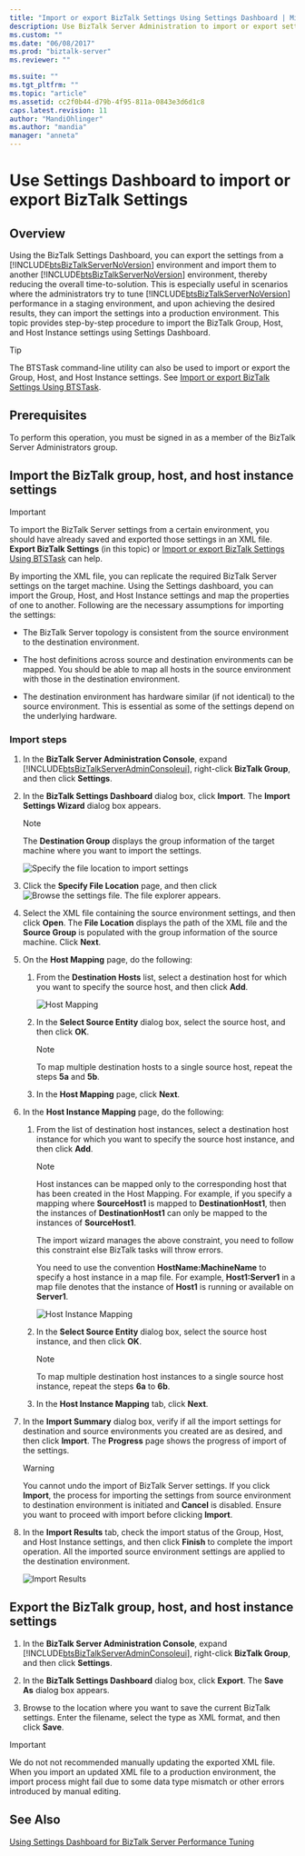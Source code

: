 ```yaml
---
title: "Import or export BizTalk Settings Using Settings Dashboard | Microsoft Docs"
description: Use BizTalk Server Administration to import or export settings between BizTalk Server environments
ms.custom: ""
ms.date: "06/08/2017"
ms.prod: "biztalk-server"
ms.reviewer: ""

ms.suite: ""
ms.tgt_pltfrm: ""
ms.topic: "article"
ms.assetid: cc2f0b44-d79b-4f95-811a-0843e3d6d1c8
caps.latest.revision: 11
author: "MandiOhlinger"
ms.author: "mandia"
manager: "anneta"
---
```

# Use Settings Dashboard to import or export BizTalk Settings 

## Overview
Using the BizTalk Settings Dashboard, you can export the settings from a [!INCLUDE[btsBizTalkServerNoVersion](../includes/btsbiztalkservernoversion-md.md)] environment and import them to another [!INCLUDE[btsBizTalkServerNoVersion](../includes/btsbiztalkservernoversion-md.md)] environment, thereby reducing the overall time-to-solution. This is especially useful in scenarios where the administrators try to tune [!INCLUDE[btsBizTalkServerNoVersion](../includes/btsbiztalkservernoversion-md.md)] performance in a staging environment, and upon achieving the desired results, they can import the settings into a production environment. This topic provides step-by-step procedure to import the BizTalk Group, Host, and Host Instance settings using Settings Dashboard.  

> [!TIP]
> The BTSTask command-line utility can also be used to import or export the Group, Host, and Host Instance settings. See [Import or export BizTalk Settings Using BTSTask](how-to-import-biztalk-settings-using-btstask.md).

  
## Prerequisites  
 To perform this operation, you must be signed in as a member of the BizTalk Server Administrators group.  
  
## Import the BizTalk group, host, and host instance settings  

> [!IMPORTANT]
>  To import the BizTalk Server settings from a certain environment, you should have already saved and exported those settings in an XML file. **Export BizTalk Settings** (in this topic) or [Import or export BizTalk Settings Using BTSTask](how-to-import-biztalk-settings-using-btstask.md) can help.
  
 By importing the XML file, you can replicate the required BizTalk Server settings on the target machine. Using the Settings dashboard, you can import the Group, Host, and Host Instance settings and map the properties of one to another. Following are the necessary assumptions for importing the settings:  
  
-   The BizTalk Server topology is consistent from the source environment to the destination environment.  
  
-   The host definitions across source and destination environments can be mapped. You should be able to map all hosts in the source environment with those in the destination environment.  
  
-   The destination environment has hardware similar (if not identical) to the source environment. This is essential as some of the settings depend on the underlying hardware.  

### Import steps
  
1. In the **BizTalk Server Administration Console**, expand [!INCLUDE[btsBizTalkServerAdminConsoleui](../includes/btsbiztalkserveradminconsoleui-md.md)], right-click **BizTalk Group**, and then click **Settings**.  
  
2. In the **BizTalk Settings Dashboard** dialog box, click **Import**. The **Import Settings Wizard** dialog box appears.  
  
   > [!NOTE]
   >  The **Destination Group** displays the group information of the target machine where you want to import the settings.  
  
    ![Specify the file location to import settings](../core/media/importsettings-filelocation.jpg "ImportSettings_FileLocation")  
  
3. Click the **Specify File Location** page, and then click ![Browse the settings file](../core/media/importsettings-filelocationbrowse.gif "ImportSettings_FileLocationBrowse"). The file explorer appears.  
  
4. Select the XML file containing the source environment settings, and then click **Open**. The **File Location** displays the path of the XML file and the **Source Group** is populated with the group information of the source machine. Click **Next**.  
  
5. On the **Host Mapping** page, do the following:  
  
   1.  From the **Destination Hosts** list, select a destination host for which you want to specify the source host, and then click **Add**.  
  
        ![Host Mapping](../core/media/importsettings-hostmapping.gif "ImportSettings_HostMapping")  
  
   2.  In the **Select Source Entity** dialog box, select the source host, and then click **OK**.  
  
       > [!NOTE]
       >  To map multiple destination hosts to a single source host, repeat the steps **5a** and **5b**.  
  
   3.  In the **Host Mapping** page, click **Next**.  
  
6. In the **Host Instance Mapping** page, do the following:  
  
   1.  From the list of destination host instances, select a destination host instance for which you want to specify the source host instance, and then click **Add**.  
  
       > [!NOTE]
       >  Host instances can be mapped only to the corresponding host that has been created in the Host Mapping. For example, if you specify a mapping where **SourceHost1** is mapped to **DestinationHost1**, then the instances of **DestinationHost1** can only be mapped to the instances of **SourceHost1**.  
       >   
       >  The import wizard manages the above constraint, you need to follow this constraint else BizTalk tasks will throw errors.  
       >   
       >  You need to use the convention **HostName:MachineName** to specify a host instance in a map file. For example, **Host1:Server1** in a map file denotes that the instance of **Host1** is running or available on **Server1**.  
  
        ![Host Instance Mapping](../core/media/importsettings-hostinstancemapping.gif "ImportSettings_HostInstanceMapping")  
  
   2.  In the **Select Source Entity** dialog box, select the source host instance, and then click **OK**.  
  
       > [!NOTE]
       >  To map multiple destination host instances to a single source host instance, repeat the steps **6a** to **6b**.  
  
   3.  In the **Host Instance Mapping** tab, click **Next**.  
  
7. In the **Import Summary** dialog box, verify if all the import settings for destination and source environments you created are as desired, and then click **Import**. The **Progress** page shows the progress of import of the settings.  
  
   > [!WARNING]
   >  You cannot undo the import of BizTalk Server settings. If you click **Import**, the process for importing the settings from source environment to destination environment is initiated and **Cancel** is disabled. Ensure you want to proceed with import before clicking **Import**.  
  
8. In the **Import Results** tab, check the import status of the Group, Host, and Host Instance settings, and then click **Finish** to complete the import operation. All the imported source environment settings are applied to the destination environment.  
  
    ![Import Results](../core/media/importsettings-importresults.gif "ImportSettings_ImportResults")  

## Export the BizTalk group, host, and host instance settings  

1. In the **BizTalk Server Administration Console**, expand [!INCLUDE[btsBizTalkServerAdminConsoleui](../includes/btsbiztalkserveradminconsoleui-md.md)], right-click **BizTalk Group**, and then click **Settings**.  
  
2. In the **BizTalk Settings Dashboard** dialog box, click **Export**. The **Save As** dialog box appears.  
  
3. Browse to the location where you want to save the current BizTalk settings. Enter the filename, select the type as XML format, and then click **Save**.  

> [!IMPORTANT]
>  We do not not recommended manually updating the exported XML file. When you import an updated XML file to a production environment, the import process might fail due to some data type mismatch or other errors introduced by manual editing.  

## See Also  
 [Using Settings Dashboard for BizTalk Server Performance Tuning](../core/using-settings-dashboard-for-biztalk-server-performance-tuning.md)